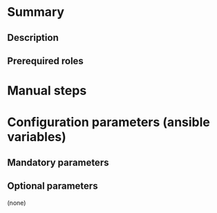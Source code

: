 # Summary

## Description

## Prerequired roles

# Manual steps

# Configuration parameters (ansible variables)

## Mandatory parameters

## Optional parameters

(none)
